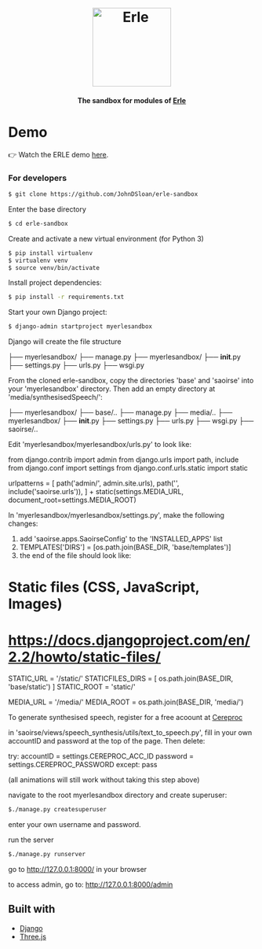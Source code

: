 <h1 align="center">
  <br>
  <img src="#" alt="Erle" width="160">
</h1>

<h4 align="center">The sandbox for modules of <a href="https://erle.ucd.ie" target="_blank">Erle</a></h4>

# Demo
👉 Watch the ERLE demo <a href="https://www.https://www.youtube.com/watch?v=VeQA3oXULQw">here</a>.
<br>

### For developers

```sh
$ git clone https://github.com/JohnDSloan/erle-sandbox
```

Enter the base directory
```sh
$ cd erle-sandbox
```

Create and activate a new virtual environment (for Python 3)

```sh
$ pip install virtualenv
$ virtualenv venv
$ source venv/bin/activate
```

Install project dependencies:
```sh
$ pip install -r requirements.txt
```

Start your own Django project:
```sh
$ django-admin startproject myerlesandbox
```

Django will create the file structure

├── myerlesandbox/
    ├── manage.py
    ├── myerlesandbox/
        ├── __init__.py
        ├── settings.py
        ├── urls.py
        ├── wsgi.py

From the cloned erle-sandbox, copy the directories 'base' and 'saoirse' into your 'myerlesandbox' directory. Then add an empty directory at 'media/synthesisedSpeech/':

├── myerlesandbox/
    ├── base/..
    ├── manage.py
    ├── media/..
    ├── myerlesandbox/
        ├── __init__.py
        ├── settings.py
        ├── urls.py
        ├── wsgi.py
    ├── saoirse/..

Edit 'myerlesandbox/myerlesandbox/urls.py' to look like:

from django.contrib import admin
from django.urls import path, include
from django.conf import settings
from django.conf.urls.static import static

urlpatterns = [
    path('admin/', admin.site.urls),
    path('', include('saoirse.urls')),
] + static(settings.MEDIA_URL, document_root=settings.MEDIA_ROOT)

In 'myerlesandbox/myerlesandbox/settings.py', make the following changes:

1. add 'saoirse.apps.SaoirseConfig' to the 'INSTALLED_APPS' list
2. TEMPLATES['DIRS'] = [os.path.join(BASE_DIR, 'base/templates')]
3. the end of the file should look like:

# Static files (CSS, JavaScript, Images)
# https://docs.djangoproject.com/en/2.2/howto/static-files/

STATIC_URL = '/static/'
STATICFILES_DIRS = [
    os.path.join(BASE_DIR, 'base/static')
]
STATIC_ROOT = 'static/'

MEDIA_URL = '/media/'
MEDIA_ROOT = os.path.join(BASE_DIR, 'media/')

To generate synthesised speech, register for a free acoount at <a href="https://www.cereproc.com">Cereproc</a>

in 'saoirse/views/speech_synthesis/utils/text_to_speech.py', fill in your own accountID and password at the top of the page. Then delete:

try:
    accountID = settings.CEREPROC_ACC_ID
    password = settings.CEREPROC_PASSWORD
except:
    pass

(all animations will still work without taking this step above)

navigate to the root myerlesandbox directory and create superuser:
```sh
$./manage.py createsuperuser
```
enter your own username and password.

run the server
```sh
$./manage.py runserver
```

go to http://127.0.0.1:8000/ in your browser

to access admin, go to:
http://127.0.0.1:8000/admin


## Built with
- [Django](https://www.djangoproject.com)
- [Three.js](https://threejs.org)


